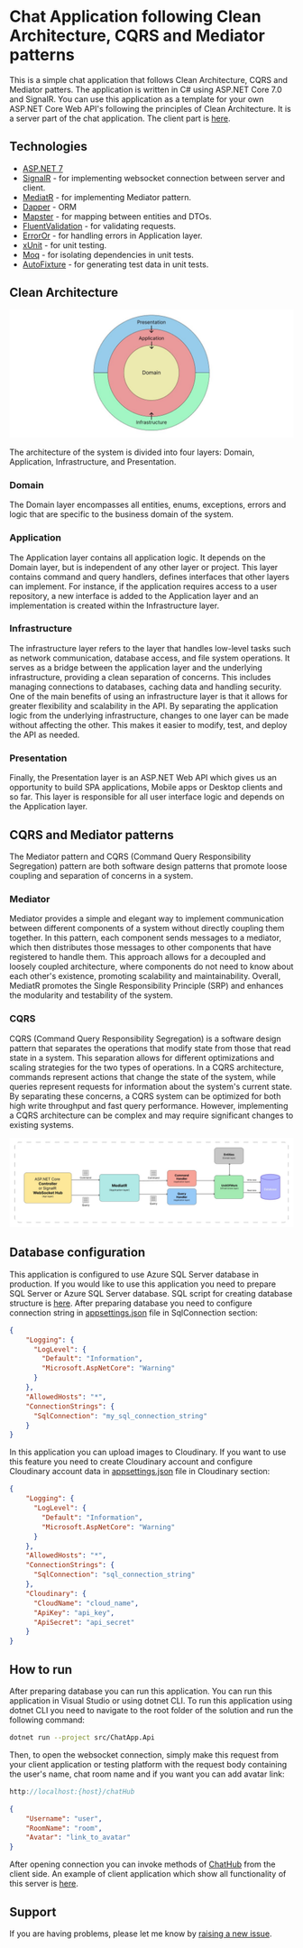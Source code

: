 # Chat Application following Clean Architecture, CQRS and Mediator patterns

This is a simple chat application that follows Clean Architecture, CQRS and Mediator patters. The application is written in C# using ASP.NET Core 7.0 and SignalR. You can use this application as a template for your own ASP.NET Core Web API's following the principles of Clean Architecture. It is a server part of the chat application. The client part is [here](https://github.com/ilyam3004/ChatApp).
## Technologies

- [ASP.NET 7](https://dotnet.microsoft.com/en-us/apps/aspnet)
- [SignalR](https://learn.microsoft.com/en-us/aspnet/signalr/overview/getting-started/introduction-to-signalr) - for implementing websocket connection between server and client.
- [MediatR](https://github.com/jbogard/MediatR) - for implementing Mediator pattern.
- [Dapper](https://github.com/DapperLib/Dapper) - ORM
- [Mapster](https://github.com/MapsterMapper/Mapster) - for mapping between entities and DTOs.
- [FluentValidation](https://github.com/FluentValidation/FluentValidation) - for validating requests.
- [ErrorOr](https://www.nuget.org/packages/ErrorOr/0.1.0) - for handling errors in Application layer.
- [xUnit](https://github.com/xunit/xunit) - for unit testing.
- [Moq](https://github.com/moq/moq4) - for isolating dependencies in unit tests.
- [AutoFixture](https://github.com/AutoFixture/AutoFixture) - for generating test data in unit tests.

## Clean Architecture

![](/docs/img/clean-architecture-model.jpg "Clean Architecture model")

The architecture of the system is divided into four layers: Domain, Application, Infrastructure, and Presentation.

### Domain
The Domain layer encompasses all entities, enums, exceptions, errors and logic that are specific to the business domain of the system.

### Application
The Application layer contains all application logic. It depends on the Domain layer, but is independent of any other layer or project. This layer contains command and query handlers, defines interfaces that other layers can implement. For instance, if the application requires access to a user repository, a new interface is added to the Application layer and an implementation is created within the Infrastructure layer.

### Infrastructure
The infrastructure layer refers to the layer that handles low-level tasks such as network communication, database access, and file system operations. It serves as a bridge between the application layer and the underlying infrastructure, providing a clean separation of concerns. This includes managing connections to databases, caching data and handling security. One of the main benefits of using an infrastructure layer is that it allows for greater flexibility and scalability in the API. By separating the application logic from the underlying infrastructure, changes to one layer can be made without affecting the other. This makes it easier to modify, test, and deploy the API as needed.

### Presentation
Finally, the Presentation layer is an ASP.NET Web API which gives us an opportunity to build SPA applications, Mobile apps or Desktop clients and so far. This layer is responsible for all user interface logic and depends on the Application layer.

## CQRS and Mediator patterns
The Mediator pattern and CQRS (Command Query Responsibility Segregation) pattern are both software design patterns that promote loose coupling and separation of concerns in a system.
### Mediator
Mediator provides a simple and elegant way to implement communication between different components of a system without directly coupling them together. In this pattern, each component sends messages to a mediator, which then distributes those messages to other components that have registered to handle them. This approach allows for a decoupled and loosely coupled architecture, where components do not need to know about each other's existence, promoting scalability and maintainability. Overall, MediatR promotes the Single Responsibility Principle (SRP) and enhances the modularity and testability of the system.
### CQRS
CQRS (Command Query Responsibility Segregation) is a software design pattern that separates the operations that modify state from those that read state in a system. This separation allows for different optimizations and scaling strategies for the two types of operations. In a CQRS architecture, commands represent actions that change the state of the system, while queries represent requests for information about the system's current state. By separating these concerns, a CQRS system can be optimized for both high write throughput and fast query performance. However, implementing a CQRS architecture can be complex and may require significant changes to existing systems.

![](/docs/img/cqrs-model.jpg "CQRS model")

## Database configuration

This application is configured to use Azure SQL Server database in production. If you would like to use this application you need to prepare SQL Server or Azure SQL Server database. SQL script for creating database structure is [here](docs/Database/database.sql). After preparing database you need to configure connection string in [appsettings.json](./src/ChatApp.Api/appsettings.json) file in SqlConnection section: 

```json
{
    "Logging": {
      "LogLevel": {
        "Default": "Information",
        "Microsoft.AspNetCore": "Warning"
      }
    },
    "AllowedHosts": "*",
    "ConnectionStrings": {
      "SqlConnection": "my_sql_connection_string"
    }
}
```
In this application you can upload images to Cloudinary. If you want to use this feature you need to create Cloudinary account and configure Cloudinary account data in [appsettings.json](./src/ChatApp.Api/appsettings.json) file in Cloudinary section: 

```json
{
    "Logging": {
      "LogLevel": {
        "Default": "Information",
        "Microsoft.AspNetCore": "Warning"
      }
    },
    "AllowedHosts": "*",
    "ConnectionStrings": {
      "SqlConnection": "sql_connection_string"
    },
    "Cloudinary": {
      "CloudName": "cloud_name",
      "ApiKey": "api_key",
      "ApiSecret": "api_secret"
    }
}
```

## How to run
After preparing database you can run this application. You can run this application in Visual Studio or using dotnet CLI. To run this application using dotnet CLI you need to navigate to the root folder of the solution and run the following command:

```bash
dotnet run --project src/ChatApp.Api
```

Then, to open the websocket connection, simply make this request from your client application or testing platform with the request body containing the user's name,  chat room name and if you want you can add avatar link:
```js
http://localhost:{host}/chatHub
```
```json
{
    "Username": "user",
    "RoomName": "room",
    "Avatar": "link_to_avatar"
}
```
After opening connection you can invoke methods of [ChatHub](/src/ChatApp.Api/Hubs/ChatHub.cs) from the client side. An example of client application which show all functionality of this server is [here](https://github.com/ilyam3004/ChatApp).

## Support

If you are having problems, please let me know by [raising a new issue](https://github.com/ilyam3004/ChatAppServer/issues).
